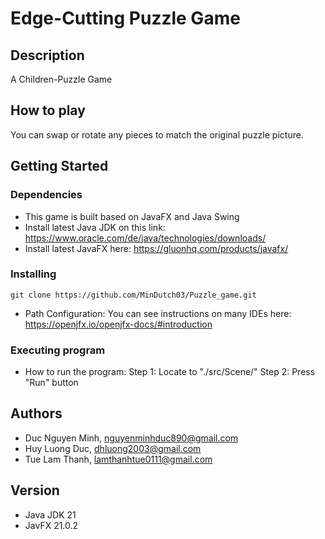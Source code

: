 # Edge-Cutting Puzzle Game


## Description

A Children-Puzzle Game

## How to play
You can swap or rotate any pieces to match the original puzzle picture.

## Getting Started

### Dependencies

* This game is built based on JavaFX and Java Swing 
* Install latest Java JDK on this link: https://www.oracle.com/de/java/technologies/downloads/
* Install latest JavaFX here: https://gluonhq.com/products/javafx/


### Installing
```
git clone https://github.com/MinDutch03/Puzzle_game.git
```
* Path Configuration: You can see instructions on many IDEs here: https://openjfx.io/openjfx-docs/#introduction 

### Executing program
* How to run the program:
Step 1: Locate to "./src/Scene/"
Step 2: Press "Run" button

## Authors
* Duc Nguyen Minh, nguyenminhduc890@gmail.com
* Huy Luong Duc, dhluong2003@gmail.com
* Tue Lam Thanh, lamthanhtue0111@gmail.com

## Version 
* Java JDK 21
* JavFX 21.0.2
